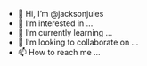 - 👋 Hi, I’m @jacksonjules
- 👀 I’m interested in ...
- 🌱 I’m currently learning ...
- 💞️ I’m looking to collaborate on ...
- 📫 How to reach me ...

<!---
jacksonjules/jacksonjules is a ✨ special ✨ repository because its `README.md` (this file) appears on your GitHub profile.
You can click the Preview link to take a look at your changes.
--->
